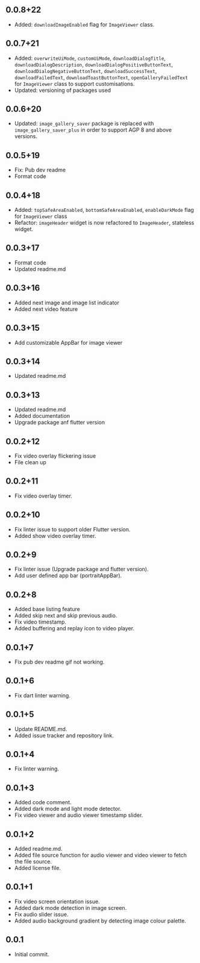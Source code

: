 ## 0.0.8+22
- Added: `downloadImageEnabled` flag for `ImageViewer` class.

## 0.0.7+21
- Added: `overwriteUiMode`, `customUiMode`, `downloadDialogTitle`, `downloadDialogDescription`, `downloadDialogPositiveButtonText`, `downloadDialogNegativeButtonText`, `downloadSuccessText`, `downloadFailedText`, `downloadToastButtonText`, `openGalleryFailedText` for `ImageViewer` class to support customisations.
- Updated: versioning of packages used

## 0.0.6+20
- Updated: `image_gallery_saver` package is replaced with `image_gallery_saver_plus` in order to support AGP 8 and above versions.

## 0.0.5+19
- Fix: Pub dev readme
- Format code

## 0.0.4+18
- Added: `topSafeAreaEnabled`, `bottomSafeAreaEnabled`, `enableDarkMode` flag for `ImageViewer` class
- Refactor: `imageHeader` widget is now refactored to `ImageHeader`, stateless widget.

## 0.0.3+17
- Format code
- Updated readme.md

## 0.0.3+16
- Added next image and image list indicator
- Added next video feature

## 0.0.3+15
- Add customizable AppBar for image viewer

## 0.0.3+14
- Updated readme.md

## 0.0.3+13
- Updated readme.md
- Added documentation
- Upgrade package anf flutter version

## 0.0.2+12
- Fix video overlay flickering issue
- File clean up

## 0.0.2+11
- Fix video overlay timer.

## 0.0.2+10
- Fix linter issue to support older Flutter version.
- Added show video overlay timer.

## 0.0.2+9
- Fix linter issue (Upgrade package and flutter version).
- Add user defined app bar (portraitAppBar).

## 0.0.2+8
- Added base listing feature
- Added skip next and skip previous audio.
- Fix video timestamp.
- Added buffering and replay icon to video player.

## 0.0.1+7
- Fix pub dev readme gif not working.

## 0.0.1+6
- Fix dart linter warning.

## 0.0.1+5
- Update README.md.
- Added issue tracker and repository link.

## 0.0.1+4
- Fix linter warning.

## 0.0.1+3
- Added code comment.
- Added dark mode and light mode detector.
- Fix video viewer and audio viewer timestamp slider.

## 0.0.1+2
- Added readme.md.
- Added file source function for audio viewer and video viewer to fetch the file source.
- Added license file.

## 0.0.1+1
- Fix video screen orientation issue.
- Added dark mode detection in image screen.
- Fix audio slider issue.
- Added audio background gradient by detecting image colour palette.

## 0.0.1
- Initial commit.